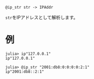 ```
@ip_str str -> IPAddr
```

`str`をIPアドレスとして解析します。

# 例

```jldoctest
julia> ip"127.0.0.1"
ip"127.0.0.1"

julia> @ip_str "2001:db8:0:0:0:0:2:1"
ip"2001:db8::2:1"
```
